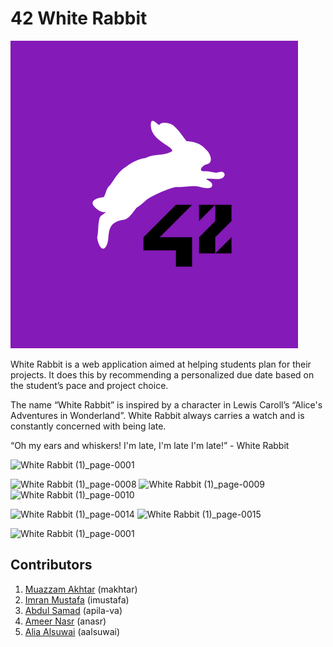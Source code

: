 # 42 White Rabbit

![alt text](https://raw.githubusercontent.com/Genius-gambit/42-White-Rabbit/master/resources/logo_rabbit.png)

White Rabbit is a web application aimed at helping students plan for their projects. It does this by recommending a personalized due date based on the student’s pace and project choice.

The name “White Rabbit” is inspired by a character in Lewis Caroll’s “Alice's Adventures in Wonderland”. White Rabbit always carries a watch and is constantly concerned with being late.

“Oh my ears and whiskers! I'm late, I'm late I'm late!” - White Rabbit

![White Rabbit (1)_page-0001](https://user-images.githubusercontent.com/5180172/198871603-af98183d-0c45-462f-af70-0071a96709f1.jpg)

![White Rabbit (1)_page-0008](https://user-images.githubusercontent.com/5180172/198871859-43b4db66-77af-470a-b99b-8f487c3417bf.jpg)
![White Rabbit (1)_page-0009](https://user-images.githubusercontent.com/5180172/198871643-e7366543-3506-4688-8fdf-8be4e7fdf4d0.jpg)
![White Rabbit (1)_page-0010](https://user-images.githubusercontent.com/5180172/198871657-95864a67-f556-4661-ae37-78f554ceff26.jpg)

![White Rabbit (1)_page-0014](https://user-images.githubusercontent.com/5180172/198871707-2aac55a5-e80f-4b28-baf9-a7775823942d.jpg)
![White Rabbit (1)_page-0015](https://user-images.githubusercontent.com/5180172/198871718-77b44972-62bf-4f08-96bb-c24c5ec14562.jpg)


![White Rabbit (1)_page-0001](https://user-images.githubusercontent.com/5180172/198871603-af98183d-0c45-462f-af70-0071a96709f1.jpg)

## Contributors
  1. [Muazzam Akhtar](https://github.com/Genius-gambit) (makhtar)
  2. [Imran Mustafa](https://github.com/imrangm) (imustafa)
  3. [Abdul Samad](https://github.com/sampv0166) (apila-va)
  4. [Ameer Nasr](https://github.com/ann1738) (anasr)
  5. [Alia Alsuwai](https://github.com/alia1738) (aalsuwai)
